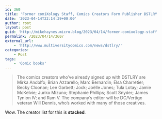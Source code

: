 ```yaml
---
id: 360
title: 'Former comiXology Staff, Comics Creators Form Publisher DSTLRY'
date: '2023-04-14T22:14:39+00:00'
author: root
layout: post
guid: 'http://mikehaynes.micro.blog/2023/04/14/former-comixology-staff.html'
permalink: /2023/04/14/360/
external_url:
    - 'http://www.multiversitycomics.com/news/dstlry/'
categories:
    - Post
tags:
    - 'Comic books'
---
```


> The comics creators who’ve already signed up with DSTLRY are Mirka Andolfo; Brian Azzarello; Marc Bernardin; Elsa Charretier; Becky Cloonan; Lee Garbett; Jock; Joëlle Jones; Tula Lotay; Jamie McKelvie; Junko Mizuno; Stephanie Phillips; Scott Snyder; James Tynion IV; and Ram V. The company’s editor will be DC/Vertigo veteran Will Dennis, who’s worked with many of those creatives.

Wow. The creator list for this is **stacked**.